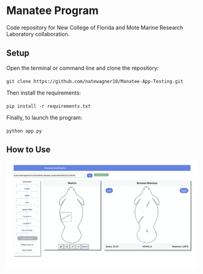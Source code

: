 # Manatee Program

Code repository for New College of Florida and Mote Marine Research Laboratory collaboration.

## Setup

Open the terminal or command line and clone the repository: <br />
<br />
`git clone https://github.com/natewagner10/Manatee-App-Testing.git`

Then install the requirements: <br />
<br />
`pip install -r requirements.txt`

Finally, to launch the program: <br />
<br />
`python app.py`

## How to Use

![alt text](https://github.com/natewagner10/Manatee-App-Testing/blob/main/assets/dash_example.png)

